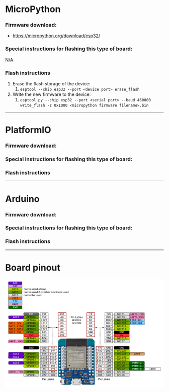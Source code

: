# MicroPython

### Firmware download:
- https://micropython.org/download/esp32/

### Special instructions for flashing this type of board:
N/A

### Flash instructions
1) Erase the flash storage of the device:
   1) `esptool --chip esp32 --port <device port> erase_flash`
2) Write the new firmware to the device:
   1) `esptool.py --chip esp32 --port <serial port> --baud 460800 write_flash -z 0x1000 <micropython firmware filename>.bin`

---

# PlatformIO

### Firmware download:

### Special instructions for flashing this type of board:


### Flash instructions

---

# Arduino

### Firmware download:

### Special instructions for flashing this type of board:

### Flash instructions

---

# Board pinout
![](images/D1_mini_ESP32_pinout.webp)
